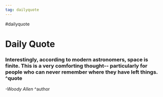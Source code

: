 ```yaml
---
tag: dailyquote
---
```


#dailyquote

# Daily Quote

### Interestingly, according to modern astronomers, space is finite. This is a very comforting thought-- particularly for people who can never remember where they have left things. ^quote
*-Woody Allen* ^author
